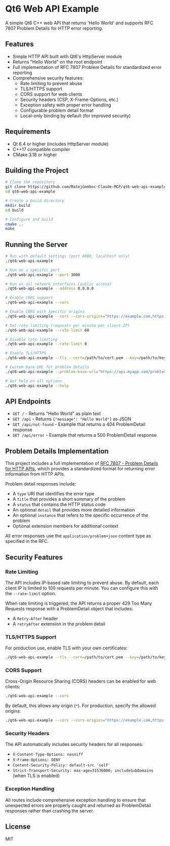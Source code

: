 # Qt6 Web API Example

A simple Qt6 C++ web API that returns 'Hello World' and supports RFC 7807 Problem Details for HTTP error reporting.

## Features

- Simple HTTP API built with Qt6's HttpServer module
- Returns "Hello World" on the root endpoint
- Full implementation of RFC 7807 Problem Details for standardized error reporting
- Comprehensive security features:
  - Rate limiting to prevent abuse
  - TLS/HTTPS support
  - CORS support for web clients
  - Security headers (CSP, X-Frame-Options, etc.)
  - Exception safety with proper error handling
  - Configurable problem detail format
  - Local-only binding by default (for improved security)

## Requirements

- Qt 6.4 or higher (includes HttpServer module)
- C++17 compatible compiler
- CMake 3.18 or higher

## Building the Project

```bash
# Clone the repository
git clone https://github.com/MatejGomboc-Claude-MCP/qt6-web-api-example.git
cd qt6-web-api-example

# Create a build directory
mkdir build
cd build

# Configure and build
cmake ..
make
```

## Running the Server

```bash
# Run with default settings (port 8080, localhost only)
./qt6-web-api-example

# Run on a specific port
./qt6-web-api-example --port 3000

# Run on all network interfaces (public access)
./qt6-web-api-example --address 0.0.0.0

# Enable CORS support
./qt6-web-api-example --cors

# Enable CORS with specific origins
./qt6-web-api-example --cors --cors-origins="https://example.com,https://app.example.com"

# Set rate limiting (requests per minute per client IP)
./qt6-web-api-example --rate-limit 60

# Disable rate limiting
./qt6-web-api-example --rate-limit 0

# Enable TLS/HTTPS
./qt6-web-api-example --tls --cert=/path/to/cert.pem --key=/path/to/key.pem

# Custom base URL for problem details
./qt6-web-api-example --problem-base-url="https://api.myapp.com/problems"

# Get help on all options
./qt6-web-api-example --help
```

## API Endpoints

- `GET /` - Returns "Hello World" as plain text
- `GET /api` - Returns `{"message": "Hello World"}` as JSON
- `GET /api/not-found` - Example that returns a 404 ProblemDetail response
- `GET /api/error` - Example that returns a 500 ProblemDetail response

## Problem Details Implementation

This project includes a full implementation of [RFC 7807 - Problem Details for HTTP APIs](https://tools.ietf.org/html/rfc7807), which provides a standardized format for returning error information from HTTP APIs.

Problem detail responses include:

- A `type` URI that identifies the error type
- A `title` that provides a short summary of the problem
- A `status` that contains the HTTP status code
- An optional `detail` that provides more detailed information
- An optional `instance` that refers to the specific occurrence of the problem
- Optional extension members for additional context

All error responses use the `application/problem+json` content type as specified in the RFC.

## Security Features

### Rate Limiting

The API includes IP-based rate limiting to prevent abuse. By default, each client IP is limited to 100 requests per minute. You can configure this with the `--rate-limit` option.

When rate limiting is triggered, the API returns a proper 429 Too Many Requests response with a ProblemDetail object that includes:
- A `Retry-After` header
- A `retryAfter` extension in the problem detail

### TLS/HTTPS Support

For production use, enable TLS with your own certificates:

```bash
./qt6-web-api-example --tls --cert=/path/to/cert.pem --key=/path/to/key.pem
```

### CORS Support

Cross-Origin Resource Sharing (CORS) headers can be enabled for web clients:

```bash
./qt6-web-api-example --cors
```

By default, this allows any origin (`*`). For production, specify the allowed origins:

```bash
./qt6-web-api-example --cors --cors-origins="https://example.com,https://app.example.com"
```

### Security Headers

The API automatically includes security headers for all responses:
- `X-Content-Type-Options: nosniff`
- `X-Frame-Options: DENY`
- `Content-Security-Policy: default-src 'self'`
- `Strict-Transport-Security: max-age=31536000; includeSubDomains` (when TLS is enabled)

### Exception Handling

All routes include comprehensive exception handling to ensure that unexpected errors are properly caught and returned as ProblemDetail responses rather than crashing the server.

## License

MIT